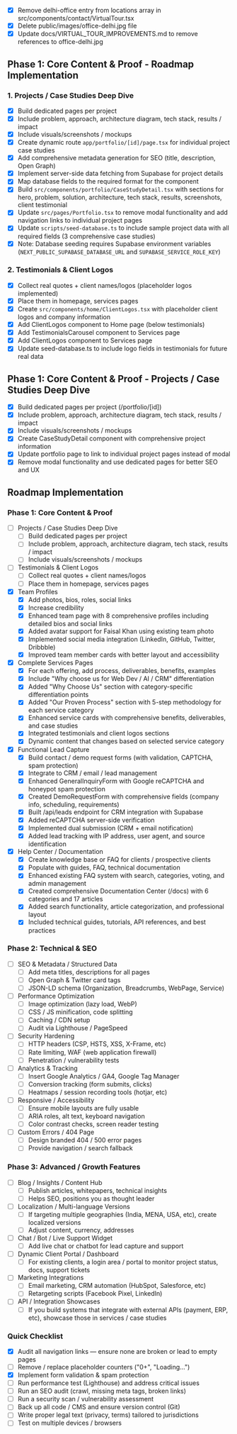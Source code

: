 - [x] Remove delhi-office entry from locations array in src/components/contact/VirtualTour.tsx
- [x] Delete public/images/office-delhi.jpg file
- [x] Update docs/VIRTUAL_TOUR_IMPROVEMENTS.md to remove references to office-delhi.jpg

## Phase 1: Core Content & Proof - Roadmap Implementation

### 1. Projects / Case Studies Deep Dive
- [x] Build dedicated pages per project
- [x] Include problem, approach, architecture diagram, tech stack, results / impact
- [x] Include visuals/screenshots / mockups
- [x] Create dynamic route `app/portfolio/[id]/page.tsx` for individual project case studies
- [x] Add comprehensive metadata generation for SEO (title, description, Open Graph)
- [x] Implement server-side data fetching from Supabase for project details
- [x] Map database fields to the required format for the component
- [x] Build `src/components/portfolio/CaseStudyDetail.tsx` with sections for hero, problem, solution, architecture, tech stack, results, screenshots, client testimonial
- [x] Update `src/pages/Portfolio.tsx` to remove modal functionality and add navigation links to individual project pages
- [x] Update `scripts/seed-database.ts` to include sample project data with all required fields (3 comprehensive case studies)
- [x] Note: Database seeding requires Supabase environment variables (`NEXT_PUBLIC_SUPABASE_DATABASE_URL` and `SUPABASE_SERVICE_ROLE_KEY`)

### 2. Testimonials & Client Logos
- [x] Collect real quotes + client names/logos (placeholder logos implemented)
- [x] Place them in homepage, services pages
- [x] Create `src/components/home/ClientLogos.tsx` with placeholder client logos and company information
- [x] Add ClientLogos component to Home page (below testimonials)
- [x] Add TestimonialsCarousel component to Services page
- [x] Add ClientLogos component to Services page
- [x] Update seed-database.ts to include logo fields in testimonials for future real data

## Phase 1: Core Content & Proof - Projects / Case Studies Deep Dive
- [x] Build dedicated pages per project (/portfolio/[id])
- [x] Include problem, approach, architecture diagram, tech stack, results / impact
- [x] Include visuals/screenshots / mockups
- [x] Create CaseStudyDetail component with comprehensive project information
- [x] Update portfolio page to link to individual project pages instead of modal
- [x] Remove modal functionality and use dedicated pages for better SEO and UX

## Roadmap Implementation

### Phase 1: Core Content & Proof
- [ ] Projects / Case Studies Deep Dive
  - [ ] Build dedicated pages per project
  - [ ] Include problem, approach, architecture diagram, tech stack, results / impact
  - [ ] Include visuals/screenshots / mockups
- [ ] Testimonials & Client Logos
  - [ ] Collect real quotes + client names/logos
  - [ ] Place them in homepage, services pages
- [x] Team Profiles
  - [x] Add photos, bios, roles, social links
  - [x] Increase credibility
  - [x] Enhanced team page with 8 comprehensive profiles including detailed bios and social links
  - [x] Added avatar support for Faisal Khan using existing team photo
  - [x] Implemented social media integration (LinkedIn, GitHub, Twitter, Dribbble)
  - [x] Improved team member cards with better layout and accessibility
- [x] Complete Services Pages
  - [x] For each offering, add process, deliverables, benefits, examples
  - [x] Include "Why choose us for Web Dev / AI / CRM" differentiation
  - [x] Added "Why Choose Us" section with category-specific differentiation points
  - [x] Added "Our Proven Process" section with 5-step methodology for each service category
  - [x] Enhanced service cards with comprehensive benefits, deliverables, and case studies
  - [x] Integrated testimonials and client logos sections
  - [x] Dynamic content that changes based on selected service category
- [x] Functional Lead Capture
  - [x] Build contact / demo request forms (with validation, CAPTCHA, spam protection)
  - [x] Integrate to CRM / email / lead management
  - [x] Enhanced GeneralInquiryForm with Google reCAPTCHA and honeypot spam protection
  - [x] Created DemoRequestForm with comprehensive fields (company info, scheduling, requirements)
  - [x] Built /api/leads endpoint for CRM integration with Supabase
  - [x] Added reCAPTCHA server-side verification
  - [x] Implemented dual submission (CRM + email notification)
  - [x] Added lead tracking with IP address, user agent, and source identification
- [x] Help Center / Documentation
  - [x] Create knowledge base or FAQ for clients / prospective clients
  - [x] Populate with guides, FAQ, technical documentation
  - [x] Enhanced existing FAQ system with search, categories, voting, and admin management
  - [x] Created comprehensive Documentation Center (/docs) with 6 categories and 17 articles
  - [x] Added search functionality, article categorization, and professional layout
  - [x] Included technical guides, tutorials, API references, and best practices

### Phase 2: Technical & SEO
- [ ] SEO & Metadata / Structured Data
  - [ ] Add meta titles, descriptions for all pages
  - [ ] Open Graph & Twitter card tags
  - [ ] JSON-LD schema (Organization, Breadcrumbs, WebPage, Service)
- [ ] Performance Optimization
  - [ ] Image optimization (lazy load, WebP)
  - [ ] CSS / JS minification, code splitting
  - [ ] Caching / CDN setup
  - [ ] Audit via Lighthouse / PageSpeed
- [ ] Security Hardening
  - [ ] HTTP headers (CSP, HSTS, XSS, X-Frame, etc)
  - [ ] Rate limiting, WAF (web application firewall)
  - [ ] Penetration / vulnerability tests
- [ ] Analytics & Tracking
  - [ ] Insert Google Analytics / GA4, Google Tag Manager
  - [ ] Conversion tracking (form submits, clicks)
  - [ ] Heatmaps / session recording tools (hotjar, etc)
- [ ] Responsive / Accessibility
  - [ ] Ensure mobile layouts are fully usable
  - [ ] ARIA roles, alt text, keyboard navigation
  - [ ] Color contrast checks, screen reader testing
- [ ] Custom Errors / 404 Page
  - [ ] Design branded 404 / 500 error pages
  - [ ] Provide navigation / search fallback

### Phase 3: Advanced / Growth Features
- [ ] Blog / Insights / Content Hub
  - [ ] Publish articles, whitepapers, technical insights
  - [ ] Helps SEO, positions you as thought leader
- [ ] Localization / Multi-language Versions
  - [ ] If targeting multiple geographies (India, MENA, USA, etc), create localized versions
  - [ ] Adjust content, currency, addresses
- [ ] Chat / Bot / Live Support Widget
  - [ ] Add live chat or chatbot for lead capture and support
- [ ] Dynamic Client Portal / Dashboard
  - [ ] For existing clients, a login area / portal to monitor project status, docs, support tickets
- [ ] Marketing Integrations
  - [ ] Email marketing, CRM automation (HubSpot, Salesforce, etc)
  - [ ] Retargeting scripts (Facebook Pixel, LinkedIn)
- [ ] API / Integration Showcases
  - [ ] If you build systems that integrate with external APIs (payment, ERP, etc), showcase those in services / case studies

### Quick Checklist
- [x] Audit all navigation links — ensure none are broken or lead to empty pages
- [ ] Remove / replace placeholder counters ("0+", "Loading…")
- [x] Implement form validation & spam protection
- [ ] Run performance test (Lighthouse) and address critical issues
- [ ] Run an SEO audit (crawl, missing meta tags, broken links)
- [ ] Run a security scan / vulnerability assessment
- [ ] Back up all code / CMS and ensure version control (Git)
- [ ] Write proper legal text (privacy, terms) tailored to jurisdictions
- [ ] Test on multiple devices / browsers

